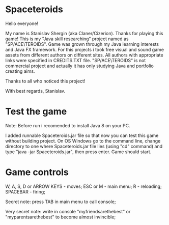 # Spaceteroids

Hello everyone!
    
My name is Stanislav Shergin (aka Claner/Cizerion). Thanks for playing this game! 
This is my "Java skill researching" project named as "SP/ACE\TEROIDS". 
Game was grown through my Java learning interests and Java FX framework. 
For this projects i took free visual and sound game assets from different authors 
on different sites. All authors with appropriate links were specified in CREDITS.TXT 
file. "SP/ACE\TEROIDS" is not commercial project and actually it has only studying 
Java and portfolio creating aims. 

Thanks to all who noticed this project!

With best regards, Stanislav.

# Test the game

Note: Before run i recomended to install Java 8 on your PC.

I added runnable Spaceteroids.jar file so that now you can test this game without 
building project. On OS Windows go to the command line, change directory 
to one where Spaceteroids.jar file lies (using "cd" command) and type 
"java -jar Spaceteroids.jar", then press enter. Game should start.

# Game controls

W, A, S, D or ARROW KEYS - moves;
ESC or M - main menu;
R - reloading;
SPACEBAR - firing;

Secret note: press TAB in main menu to call console;

Very secret note: write in console "myfriendsarethebest" or "myparentsarethebest"
to become almost invincible;
